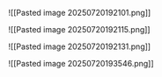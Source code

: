 ![[Pasted image 20250720192101.png]]

![[Pasted image 20250720192115.png]]

![[Pasted image 20250720192131.png]]

![[Pasted image 20250720193546.png]]

